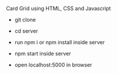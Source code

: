 Card Grid using HTML, CSS and Javascript

- git clone
- cd server
- run npm i or npm install inside server
- npm start inside server

- open localhost:5000 in browser
